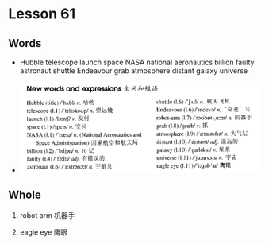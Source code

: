 # Lesson 61

## Words

- Hubble telescope launch space NASA national aeronautics billion faulty astronaut shuttle Endeavour grab atmosphere distant galaxy universe

- ![Words](../../../Images/Part2/07/words-61.png)

## Whole

1. robot arm 机器手

2. eagle eye 鹰眼
